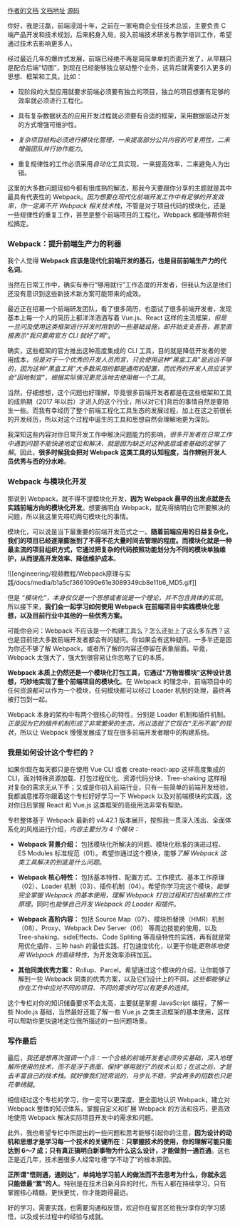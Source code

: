 [作者的文档](https://zenc.cn/engineering)
[文档地址](http://121.43.36.222/%E9%98%BF%E9%87%8C/%E6%8B%89%E5%8B%BE%E6%95%99%E8%82%B2%20101%E5%A5%97%E5%BC%80%E5%8F%91%E8%AF%BE%E7%A8%8B/%E5%89%8D%E7%AB%AF&%E7%A7%BB%E5%8A%A8/88_Webpack%E5%8E%9F%E7%90%86%E4%B8%8E%E5%AE%9E%E8%B7%B5)
[源码](https://github.com/zce/webpack-demo)

你好，我是汪磊，前端浸润十年，之前在一家电商企业任技术总监，主要负责 C 端产品开发和技术规划，后来躬身入局，投入前端技术研发与教学培训工作，希望通过技术去影响更多人。

经过最近几年的爆炸式发展，前端已经绝不再是简简单单的页面开发了，从早期只是配合后端“切图”，到现在已经能够独立驱动整个业务，这背后就需要引入更多的思想、框架和工具。比如：

- 现阶段的大型应用就要求前端必须要有独立的项目，独立的项目想要有足够的效率就必须进行工程化。
    
- 具有复杂数据状态的应用开发过程就必须要有合适的框架，采用数据驱动开发的方式增强可维护性。
    
- *复杂项目结构必须进行模块化管理，一来提高部分公共内容的可复用性，二来增强团队并行协作能力*。
    
- 重复规律性的工作必须采用*自动化*工具实现，一来提高效率，二来避免人为出错。
    

这里的大多数问题现如今都有很成熟的解法，那我今天要跟你分享的主题就是其中最具有代表性的 Webpack。*因为想要在现代化前端开发工作中有足够的开发效率，你一定离不开 Webpack 相关技术栈*，不管是对于项目代码的模块化，还是一些规律性的重复工作，甚至是整个前端项目的工程化，Webpack 都能够帮你轻松搞定。

### Webpack：提升前端生产力的利器

我个人觉得 **Webpack 应该是现代化前端开发的基石，也是目前前端生产力的代名词**。

当然在日常工作中，确实有奉行“够用就行”工作态度的开发者，但我认为这是他们还没有意识到这些新技术新方案可能带来的成效。

最近正在招募一个前端研发团队，看了很多简历，也面试了很多前端开发者，发现基本上每一个人的简历上都洋洋洒洒写着 Vue.js、React 这样的主流框架，*但是一旦问及使用这类框架进行开发时用到的一些基础设施，却开始支支吾吾，甚至直接表示“我只要用官方 CLI 就好了啊”*。

确实，这些框架的官方推出这种高度集成的 CLI 工具，目的就是降低开发者的使用成本，*但是对于一个优秀的开发人员而言，只会使用这种“黑盒工具”是远远不够的，因为这种“黑盒工具”大多数采用的都是通用的配置，而优秀的开发人员应该学会“因地制宜”，根据实际情况更灵活地去使用每一个工具*。

当然，仔细想想，这个问题也好理解，毕竟很多前端开发者都是在这些框架和工具的成熟期（2017 年以后）才进入的这个行业，所以对它们背后的事情自然是要陌生一些。而我有幸经历了整个前端工程化工具生态的发展过程，加上在这之前很长的开发经历，所以对这个过程中诞生的工具和思想自然会理解地更为深刻。

我深知这些内容对你日常开发工作中解决问题能力的影响，*很多开发者在日常工作中遇到问题不能快速地定位和解决，就是因为缺乏对这种底层或者基础的足够了解*。因此，**很多时候我会把对 Webpack 这类工具的认知程度，当作辨别开发人员优秀与否的分水岭**。

### Webpack 与模块化开发

那说到 Webpack，就不得不提模块化开发，**因为 Webpack 最早的出发点就是去实践前端方向的模块化开发**。想要搞明白 Webpack，就先得搞明白它所要解决的问题，所以我这里先唠叨两句模块化的事情。

模块化，可以说是当下最重要的前端开发范式之一。**随着前端应用的日益复杂化，我们的项目已经逐渐膨胀到了不得不花大量时间去管理的程度。而模块化就是一种最主流的项目组织方式，它通过把复杂的代码按照功能划分为不同的模块单独维护，从而提高开发效率、降低维护成本**。

![[engineering/视频教程/Webpack原理与实践/docs/media/b1a5cf3661090e61e3089349cb8e11b6_MD5.gif]]

但是 *“模块化”，本身仅仅是一个思想或者说是一个理论，并不包含具体的实现*。所以接下来，**我们会一起学习如何使用 Webpack 在前端项目中实践模块化思想，以及目前行业中其他的一些优秀方案。**

可能你会问：Webpack 不应该是一个构建工具么？怎么还扯上了这么多东西？这也是目前绝大多数前端开发者都会有的疑问。你如果会有这种疑问，一多半还是因为你还不够了解 Webpack，或者所了解的内容还停留在表象层面。毕竟，Webpack 太强大了，强大到很容易让你忽略了它的本质。

**Webpack 本质上仍然还是一个模块化打包工具，它通过“万物皆模块”这种设计思想，巧妙地实现了整个前端项目的模块化**。在 Webpack 的理念中，前端项目中的任何资源都可以作为一个模块，任何模块都可以经过 Loader 机制的处理，最终再被打包到一起。

Webpack 本身的架构中有两个很核心的特性，分别是 Loader 机制和插件机制。*正是因为它的插件机制形成了非常繁荣的生态，所以造就了它现在“无所不能”的现状*，所以让 Webpack 慢慢发展成了现在很多前端开发者眼中的构建系统。

### 我是如何设计这个专栏的？

如果你现在每天都只是在使用 Vue CLI 或者 create-react-app 这样高度集成的 CLI，面对特殊资源加载、打包过程优化、资源代码分块、Tree-shaking 这样相对复杂的需求无从下手；又或是你初入前端行业，只有一些简单的前端开发经验，我都诚意推荐你跟着这个专栏好好学习一下 Webpack 以及对前端模块的实践，这对你日后掌握 React 和 Vue.js 这类框架的高级用法非常有帮助。

专栏整体基于 Webpack 最新的 v4.42.1 版本展开，按照我一贯深入浅出、全面体系化的风格进行介绍，*内容主要分为 4 个模块：*

- **Webpack 背景介绍：** 包括模块化所解决的问题、模块化标准的演进过程、ES Modules 标准规范（01）。希望你通过这个模块，能够*了解 Webpack 这类工具解决的到底是什么问题*。
    
- **Webpack 核心特性：** 包括基本特性、配置方式、工作模式、基本工作原理（02）、Loader 机制（03）、插件机制（04）。希望你学习完这个模块，*能够完全掌握 Webpack 的基本使用，理解 Webpack 打包过程和打包结果的工作原理*，同时也*能够自己开发 Webpack 的 Loader 和插件*。
    
- **Webpack 高阶内容：** 包括 Source Map（07）、模块热替换（HMR）机制（08）、Proxy、Webpack Dev Server（06） 等周边技能的使用，以及 Tree-shaking、sideEffects、Code Spliting 等高级特性的实践，再有就是常用优化插件、三种 hash 的最佳实践、打包速度优化，以更于你能*更熟练地使用 Webpack 的高级特性*，为开发效率添砖加瓦。
    
- **其他同类优秀方案：** Rollup、Parcel。希望通过这个模块的介绍，让你能够了解到一些 Webpack 同类的优秀方案，以及它们设计上的不同，*这些都能够让你在工作中应对不同的项目、不同的需求时可以有更多的选择*。
    

这个专栏对你的知识储备要求不会太高，主要就是掌握 JavaScript 编程，了解一些 Node.js 基础，当然最好还能了解一些 Vue.js 之类主流框架的基本使用，这样可以帮助你更快速地定位我所描述的一些问题场景。

### 写作最后

最后，*我还是想再次强调一个点：一个合格的前端开发者必须夯实基础，深入地理解所使用的技术，而不是浮于表面，保持“够用就行”的技术认知；在这之后，才是去丰富自己的技术栈。就好像我们经常说的，马步扎不稳，学会再多的招数也只是花拳绣腿*。

相信经过这个专栏的学习，你一定可以更深度、更全面地认识 Webpack，建立对 Webpack 整体的知识体系，掌握自定义和扩展 Webpack 的方法和技巧，更高效地使用 Webpack 解决实际项目开发中的需求和问题。

此外，我也希望专栏中所提出的一些问题和思考能够引起你的注意，**因为设计的动机和思想才是学习每一个技术的关键所在：只掌握技术的使用，你的理解可能只能达到 6～7 成；只有真正搞明白新事物为什么这么设计，才能做到一通百通**。这也正是近几年，技术圈很多人经常吐槽“学不动了”的根本原因。

**正所谓“悟则通，通则达”，单纯地学习前人的做法而不去思考为什么，你就永远只能做最“累”的人**。特别是在技术日新月异的时代，所有人都在持续学习，只有掌握核心精髓，更快更忧，你才能跑得最远。

好的学习，需要实践，也需要沟通和反馈，欢迎你在留言区给我分享你的学习感悟，以及成长过程中的经验与成就。